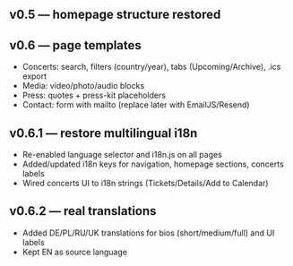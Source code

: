 ## v0.5 — homepage structure restored

## v0.6 — page templates
- Concerts: search, filters (country/year), tabs (Upcoming/Archive), .ics export
- Media: video/photo/audio blocks
- Press: quotes + press-kit placeholders
- Contact: form with mailto (replace later with EmailJS/Resend)

## v0.6.1 — restore multilingual i18n
- Re-enabled language selector and i18n.js on all pages
- Added/updated i18n keys for navigation, homepage sections, concerts labels
- Wired concerts UI to i18n strings (Tickets/Details/Add to Calendar)

## v0.6.2 — real translations
- Added DE/PL/RU/UK translations for bios (short/medium/full) and UI labels
- Kept EN as source language
